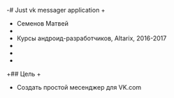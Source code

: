 -# Just vk messager application
+
+ Семенов Матвей
+
+ Курсы андроид-разработчиков, Altarix, 2016-2017
+ 
+
+
+## Цель
+
+ Создать простой месенджер для VK.com
